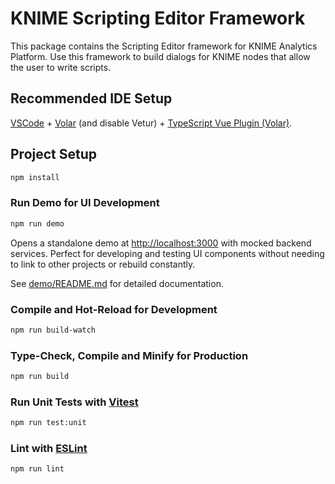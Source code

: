 # KNIME Scripting Editor Framework

This package contains the Scripting Editor framework for KNIME Analytics Platform. Use this framework to build dialogs for KNIME nodes that allow the user to write scripts.

## Recommended IDE Setup

[VSCode](https://code.visualstudio.com/) + [Volar](https://marketplace.visualstudio.com/items?itemName=Vue.volar) (and disable Vetur) + [TypeScript Vue Plugin (Volar)](https://marketplace.visualstudio.com/items?itemName=Vue.vscode-typescript-vue-plugin).

## Project Setup

```sh
npm install
```

### Run Demo for UI Development

```sh
npm run demo
```

Opens a standalone demo at [http://localhost:3000](http://localhost:3000) with mocked backend services. Perfect for developing and testing UI components without needing to link to other projects or rebuild constantly.

See [demo/README.md](demo/README.md) for detailed documentation.

### Compile and Hot-Reload for Development

```sh
npm run build-watch
```

### Type-Check, Compile and Minify for Production

```sh
npm run build
```

### Run Unit Tests with [Vitest](https://vitest.dev/)

```sh
npm run test:unit
```

### Lint with [ESLint](https://eslint.org/)

```sh
npm run lint
```
